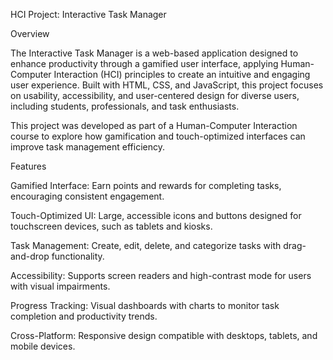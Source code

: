 HCI Project: Interactive Task Manager

Overview

The Interactive Task Manager is a web-based application designed to enhance productivity through a gamified user interface, applying Human-Computer Interaction (HCI) principles to create an intuitive and engaging user experience. Built with HTML, CSS, and JavaScript, this project focuses on usability, accessibility, and user-centered design for diverse users, including students, professionals, and task enthusiasts.

This project was developed as part of a Human-Computer Interaction course to explore how gamification and touch-optimized interfaces can improve task management efficiency.

Features





Gamified Interface: Earn points and rewards for completing tasks, encouraging consistent engagement.



Touch-Optimized UI: Large, accessible icons and buttons designed for touchscreen devices, such as tablets and kiosks.



Task Management: Create, edit, delete, and categorize tasks with drag-and-drop functionality.



Accessibility: Supports screen readers and high-contrast mode for users with visual impairments.



Progress Tracking: Visual dashboards with charts to monitor task completion and productivity trends.



Cross-Platform: Responsive design compatible with desktops, tablets, and mobile devices.
